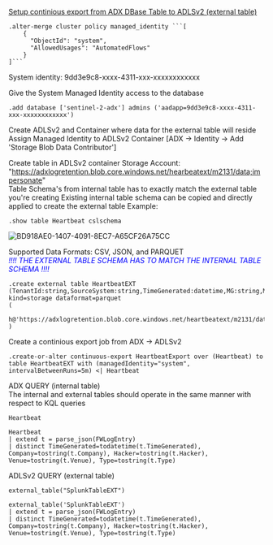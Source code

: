 [Setup continious export from ADX DBase Table to ADLSv2 (external table)](https://learn.microsoft.com/en-us/azure/data-explorer/kusto/management/data-export/continuous-export-with-managed-identity?tabs=system-assigned%2Cazure-storage)
```console
.alter-merge cluster policy managed_identity ```[
    {
      "ObjectId": "system",
      "AllowedUsages": "AutomatedFlows"
    }
]```
```
System identity: 9dd3e9c8-xxxx-4311-xxx-xxxxxxxxxxxx

Give the System Managed Identity access to the database
```console
.add database ['sentinel-2-adx'] admins ('aadapp=9dd3e9c8-xxxx-4311-xxx-xxxxxxxxxxxx')
```

Create ADLSv2 and Container where data for the external table will reside
Assign Managed Identity to ADLSv2 Container [ADX -> Identity -> Add 'Storage Blob Data Contributor']

Create table in ADLSv2 container
Storage Account: "https://adxlogretention.blob.core.windows.net/hearbeatext/m2131/data;impersonate" <br />
Table Schema's from internal table has to exactly match the external table you're creating
Existing internal table schema can be copied and directly applied to create the external table
Example:
```console
.show table Heartbeat cslschema
```
![BD918AE0-1407-4091-8EC7-A65CF26A75CC](https://github.com/dcodev1702/splunk_2_adx/assets/32214072/4f9484fc-3c4d-4ef2-b55e-d1bfae328b4e)

Supported Data Formats: CSV, JSON, and PARQUET <br />
<span style="color:blue">*!!!! THE EXTERNAL TABLE SCHEMA HAS TO MATCH THE INTERNAL TABLE SCHEMA !!!!*</span>

```console
.create external table HeartbeatEXT (TenantId:string,SourceSystem:string,TimeGenerated:datetime,MG:string,ManagementGroupName:string,SourceComputerId:string,ComputerIP:string,Computer:string,Category:string,OSType:string,OSName:string,OSMajorVersion:string,OSMinorVersion:string,Version:string,SCAgentChannel:string,IsGatewayInstalled:string,RemoteIPLongitude:string,RemoteIPLatitude:string,RemoteIPCountry:string,SubscriptionId:string,ResourceGroup:string,ResourceProvider:string,Resource:string,ResourceId:string,ResourceType:string,ComputerEnvironment:string,Solutions:string,VMUUID:string,ComputerPrivateIPs:string,Type:string,_ResourceId:string) kind=storage dataformat=parquet 
( 
    h@'https://adxlogretention.blob.core.windows.net/heartbeatext/m2131/data;impersonate' 
)
```

Create a continious export job from ADX -> ADLSv2
```console
.create-or-alter continuous-export HeartbeatExport over (Heartbeat) to table HeartbeatEXT with (managedIdentity="system", intervalBetweenRuns=5m) <| Heartbeat
```

ADX QUERY (internal table) <br />
The internal and external tables should operate in the same manner with respect to KQL queries <br />
```console
Heartbeat

Heartbeat
| extend t = parse_json(FWLogEntry)
| distinct TimeGenerated=todatetime(t.TimeGenerated), Company=tostring(t.Company), Hacker=tostring(t.Hacker), Venue=tostring(t.Venue), Type=tostring(t.Type)
```

ADLSv2 QUERY (external table)
```console
external_table("SplunkTableEXT")

external_table('SplunkTableEXT')
| extend t = parse_json(FWLogEntry)
| distinct TimeGenerated=todatetime(t.TimeGenerated), Company=tostring(t.Company), Hacker=tostring(t.Hacker), Venue=tostring(t.Venue), Type=tostring(t.Type)
```
